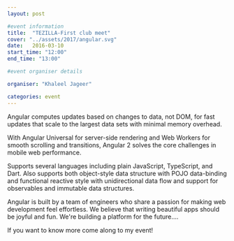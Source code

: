 ```yaml
---
layout: post

#event information
title:  "TEZILLA-First club meet"
cover: "../assets/2017/angular.svg"
date:   2016-03-10
start_time: "12:00"
end_time: "13:00"

#event organiser details

organiser: "Khaleel Jageer"

categories: event
---
```


Angular computes updates based on changes to data, not DOM, for fast updates that scale to the largest data sets with minimal memory overhead.

With Angular Universal for server-side rendering and Web Workers for smooth scrolling and transitions, Angular 2 solves the core challenges in mobile web performance.

Supports several languages including plain JavaScript, TypeScript, and Dart. Also supports both object-style data structure with POJO data-binding and functional reactive style with unidirectional data flow and support for observables and immutable data structures.

Angular is built by a team of engineers who share a passion for making web development feel effortless. We believe that writing beautiful apps should be joyful and fun. We're building a platform for the future....

If you want to know more come along to my event!

